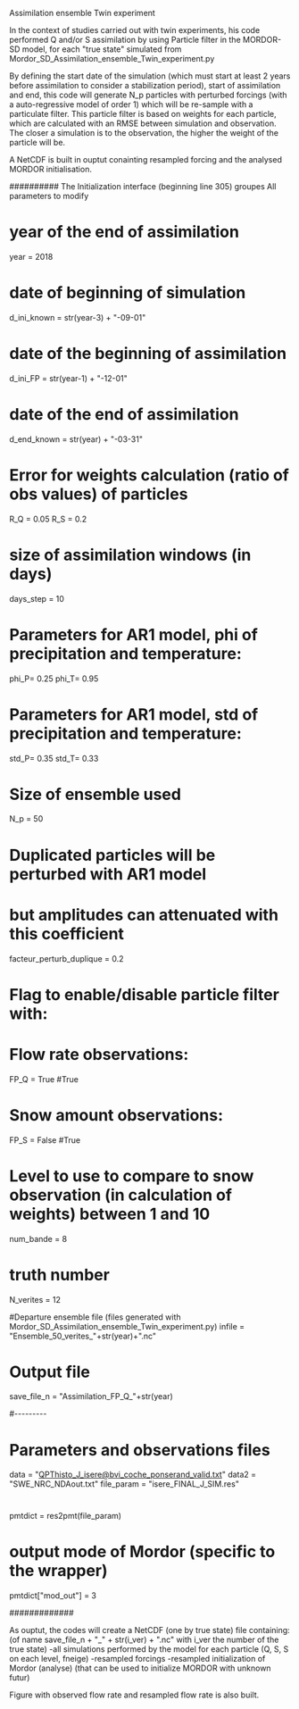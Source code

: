Assimilation ensemble Twin experiment

In the context of studies carried out with twin experiments, his code performed Q and/or S assimilation
 by using Particle filter in the MORDOR-SD model, for each "true state" 
simulated from Mordor_SD_Assimilation_ensemble_Twin_experiment.py

By defining the start date of the simulation (which must start at least 2 years before assimilation
to consider a stabilization period), start of assimilation and end, this code will generate
N_p particles with perturbed forcings (with a auto-regressive model of order 1) 
which will be re-sample with a particulate filter.
This particle filter is based on weights for each particle, which are calculated with 
an RMSE between simulation and observation. The closer a simulation is to the observation, 
the higher the weight of the particle will be.

A NetCDF is built in ouptut conainting resampled forcing and the analysed MORDOR initialisation.


##########
The Initialization interface (beginning line 305) groupes
All parameters to modify

# year of the end of assimilation
year = 2018

# date of beginning of simulation
d_ini_known   = str(year-3) + "-09-01"

# date of the beginning of assimilation
d_ini_FP      = str(year-1) + "-12-01"
# date of the end of assimilation
d_end_known   = str(year)   + "-03-31"


# Error for weights calculation (ratio of obs values) of particles
R_Q = 0.05
R_S = 0.2

# size of assimilation windows (in days) 
days_step     = 10

# Parameters for AR1 model, phi of precipitation and temperature:
phi_P= 0.25
phi_T= 0.95

# Parameters for AR1 model, std of precipitation and temperature:
std_P= 0.35
std_T= 0.33

# Size of ensemble used
N_p = 50

# Duplicated particles will be perturbed with AR1 model
# but amplitudes can attenuated with this coefficient
facteur_perturb_duplique = 0.2

# Flag to enable/disable particle filter with:
# Flow rate observations:
FP_Q = True #True
# Snow amount observations:
FP_S = False #True


# Level to use to compare to snow observation (in calculation of weights) between 1 and 10
num_bande = 8

# truth number
N_verites   = 12

#Departure ensemble file (files generated with Mordor_SD_Assimilation_ensemble_Twin_experiment.py)
infile      = "Ensemble_50_verites_"+str(year)+".nc"

# Output file
save_file_n = "Assimilation_FP_Q_"+str(year)

#---------
# Parameters and observations files
data       = "QPThisto_J_isere@bvi_coche_ponserand_valid.txt"
data2      = "SWE_NRC_NDAout.txt"
file_param = "isere_FINAL_J_SIM.res"


#
pmtdict = res2pmt(file_param)
# output mode of Mordor (specific to the wrapper)
pmtdict["mod_out"] = 3

#############

As ouptut, the codes will create a NetCDF (one by true state) file containing:
(of name save_file_n + "_" + str(i_ver) + ".nc" with i_ver the number of the true state)
-all simulations performed by the model for each particle (Q, S, S on each level, fneige)
-resampled forcings
-resampled initialization of Mordor (analyse) (that can be used to initialize MORDOR with unknown futur)

Figure with observed flow rate and resampled flow rate is also built.




